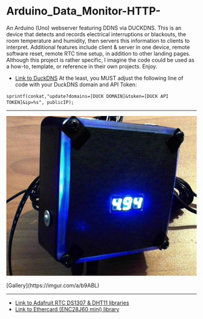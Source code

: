 # Arduino_Data_Monitor-HTTP-
An Arduino (Uno) webserver featuring DDNS via DUCKDNS. This is an device that detects and records electrical interruptions or blackouts, the room temperature and humidity, then servers this information to clients to interpret. Additional features include client & server in one device, remote software reset, remote RTC time setup, in addition to other landing pages. Although this project is rather specific, I imagine the code could be used as a how-to, template, or reference in their own projects. Enjoy.

* [Link to DuckDNS](https://www.duckdns.org/)
At the least, you MUST adjust the following line of code with your DuckDNS domain and API Token:
```
sprintf(conkat,"update?domains=[DUCK DOMAIN]&token=[DUCK API TOKEN]&ip=%s", publicIP);
```

<hr>
<p align="center">
  <img src="https://github.com/datguy-dev/Arduino_Data_Monitor-HTTP-/blob/master/vGmDDx7.jpg" title="Main Window">
</p>
[Gallery](https://imgur.com/a/b9ABL)
<hr>

* [Link to Adafruit RTC DS1307 & DHT11 libraries](https://github.com/adafruit)
* [Link to Ethercard (ENC28J60 mini) library](https://github.com/jcw/ethercard)
